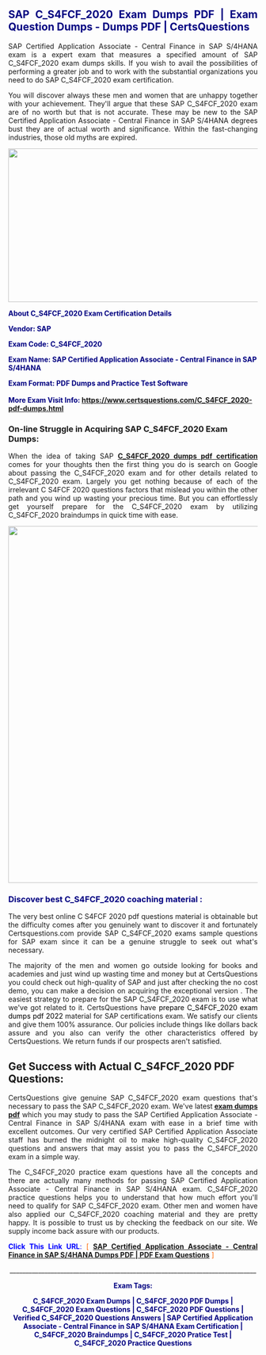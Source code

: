 <h2 style="text-align: justify;"><span style="color: #000080;">SAP C_S4FCF_2020 Exam Dumps PDF | Exam Question Dumps - Dumps PDF | CertsQuestions</span></h2>
<p style="text-align: justify;">SAP Certified Application Associate - Central Finance in SAP S/4HANA exam is a expert exam that measures a specified amount of SAP  C_S4FCF_2020 exam dumps skills. If you wish to avail the possibilities of performing a greater job and to work with the substantial organizations you need to do SAP C_S4FCF_2020 exam certification.</p>
<p style="text-align: justify;">You will discover always these men and women that are unhappy together with your achievement. They'll argue that these SAP  C_S4FCF_2020 exam are of no worth but that is not accurate. These may be new to the SAP Certified Application Associate - Central Finance in SAP S/4HANA degrees bust they are of actual worth and significance. Within the fast-changing industries, those old myths are expired.</p>
<p><img style="display: block; margin-left: auto; margin-right: auto;" src="https://i.imgur.com/eaP4ae9.png" width="840" height="310" /></p>
<p><span style="color: #000080;"><strong>About C_S4FCF_2020 Exam Certification Details</strong></span></p>
<p><span style="color: #000080;"><strong>Vendor: SAP<br /></strong></span></p>
<p><span style="color: #000080;"><strong>Exam Code: C_S4FCF_2020</strong></span></p>
<p><span style="color: #000080;"><strong>Exam Name: SAP Certified Application Associate - Central Finance in SAP S/4HANA</strong></span></p>
<p><span style="color: #000080;"><strong>Exam Format: PDF Dumps and Practice Test Software<br /><br />More Exam Visit Info: <span style="color: #ff6600;"><a href="https://www.certsquestions.com/C_S4FCF_2020-pdf-dumps.html">https://www.certsquestions.com/C_S4FCF_2020-pdf-dumps.html</a></span></strong></span></p>
<h3>On-line Struggle in Acquiring SAP C_S4FCF_2020 Exam Dumps:</h3>
<p style="text-align: justify;">When the idea of taking SAP <a href="https://www.certsquestions.com/C_S4FCF_2020-pdf-dumps.html"><strong> C_S4FCF_2020 dumps pdf certification</strong></a> comes for your thoughts then the first thing you do is search on Google about passing the C_S4FCF_2020 exam and for other details related to C_S4FCF_2020 exam. Largely you get nothing because of each of the irrelevant C S4FCF 2020 questions factors that mislead you within the other path and you wind up wasting your precious time. But you can effortlessly get yourself prepare for the C_S4FCF_2020 exam by utilizing C_S4FCF_2020 braindumps in quick time with ease.</p>
<p><a href="https://www.certsquestions.com/C_S4FCF_2020-pdf-dumps.html"><img style="display: block; margin-left: auto; margin-right: auto;" src="https://i.imgur.com/pxhoKQ2.png" width="720" /></a></p>
<h3><span style="color: #000080;">Discover best  C_S4FCF_2020 coaching material :</span></h3>
<p style="text-align: justify;">The very best online C S4FCF 2020 pdf questions material is obtainable but the difficulty comes after you genuinely want to discover it and fortunately Certsquestions.com provide SAP C_S4FCF_2020 exams sample questions for SAP  exam since it can be a genuine struggle to seek out what's necessary.</p>
<p style="text-align: justify;">The majority of the men and women go outside looking for books and academies and just wind up wasting time and money but at CertsQuestions you could check out high-quality of SAP  and just after checking the no cost demo, you can make a decision on acquiring the exceptional version . The easiest strategy to prepare for the SAP C_S4FCF_2020 exam is to use what we've got related to it. CertsQuestions have <span style="color: #000000;">prepare C_S4FCF_2020 exam dumps pdf 2022</span> material for SAP certifications exam. We satisfy our clients and give them 100% assurance. Our policies include things like dollars back assure and you also can verify the other characteristics offered by CertsQuestions. We return funds if our prospects aren't satisfied.</p>
<h2>Get Success with Actual C_S4FCF_2020 PDF Questions:</h2>
<p style="text-align: justify;">CertsQuestions give genuine SAP C_S4FCF_2020 exam questions that's necessary to pass the SAP  C_S4FCF_2020 exam. We've latest<strong>&nbsp;<a href="https://www.certsquestions.com/">exam dumps pdf</a></strong>&nbsp;which you may study to pass the SAP Certified Application Associate - Central Finance in SAP S/4HANA exam with ease in a brief time with excellent outcomes. Our very certified SAP Certified Application Associate staff has burned the midnight oil to make high-quality C_S4FCF_2020 questions and answers that may assist you to pass the C_S4FCF_2020 exam in a simple way.</p>
<p style="text-align: justify;">The C_S4FCF_2020 practice exam questions have all the concepts and there are actually many methods for passing SAP Certified Application Associate - Central Finance in SAP S/4HANA exam. C_S4FCF_2020 practice questions helps you to understand that how much effort you'll need to qualify for SAP  C_S4FCF_2020 exam. Other men and women have also applied our C_S4FCF_2020 coaching material and they are pretty happy. It is possible to trust us by checking the feedback on our site. We supply income back assure with our products.</p>
<p style="text-align: justify;"><span style="color: #0000ff;"><strong>Click This Link URL</strong>:</span> <span style="color: #ff6600;">[ <strong><a href="https://www.certsquestions.com/sap-certified-application-associate-certification.html">SAP Certified Application Associate - Central Finance in SAP S/4HANA Dumps PDF | PDF Exam Questions</a></strong> ]</span></p>
<p style="text-align: center;">______________________________________________________________________________</p>
<p style="text-align: center;"><span style="color: #000080;"><strong>Exam Tags:</strong></span></p>
<p style="text-align: center;"><span style="color: #000080;"><strong>C_S4FCF_2020 Exam Dumps | C_S4FCF_2020 PDF Dumps | C_S4FCF_2020 Exam Questions | C_S4FCF_2020 PDF Questions | Verified C_S4FCF_2020 Questions Answers | SAP Certified Application Associate - Central Finance in SAP S/4HANA Exam Certification | C_S4FCF_2020 Braindumps | C_S4FCF_2020 Pratice Test | C_S4FCF_2020 Practice Questions</strong></span></p>
